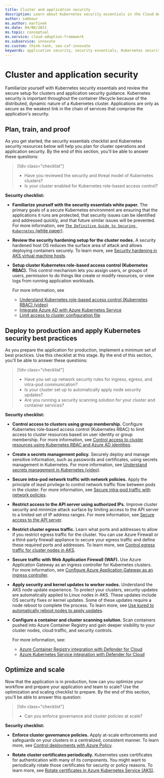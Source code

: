 ```yaml
---
title: Cluster and application security
description: Learn about Kubernetes security essentials in the Cloud Adoption Framework for cluster and application security.
author: sabbour
ms.author: martinek
ms.date: 04/06/2021
ms.topic: conceptual
ms.service: cloud-adoption-framework
ms.subservice: innovate
ms.custom: think-tank, seo-caf-innovate
keywords: application security, security essentials, Kubernetes security
---
```


# Cluster and application security

Familiarize yourself with Kubernetes security essentials and review the secure setup for clusters and application security guidance. Kubernetes security is important throughout the container lifecycle because of the distributed, dynamic nature of a Kubernetes cluster. Applications are only as secure as the weakest link in the chain of services that comprise the application's security.

## Plan, train, and proof

As you get started, the security essentials checklist and Kubernetes security resources below will help you plan for cluster operations and application security. By the end of this section, you'll be able to answer these questions:

> [!div class="checklist"]
>
> - Have you reviewed the security and threat model of Kubernetes clusters?
> - Is your cluster enabled for Kubernetes role-based access control?

**Security checklist:**

- **Familiarize yourself with the security essentials white paper.** The primary goals of a secure Kubernetes environment are ensuring that the applications it runs are protected, that security issues can be identified and addressed quickly, and that future similar issues will be prevented. For more information, see [`The Definitive Guide to Securing Kubernetes` (white paper)](https://cdn2.hubspot.net/hubfs/1665891/Assets/The%20Definitive%20Guide%20to%20Securing%20Kubernetes.pdf).

- **Review the security hardening setup for the cluster nodes.** A security hardened host OS reduces the surface area of attack and allows deploying containers securely. To learn more, see [Security hardening in AKS virtual machine hosts](/azure/aks/security-hardened-vm-host-image).

- **Setup cluster Kubernetes role-based access control (Kubernetes RBAC).** This control mechanism lets you assign users, or groups of users, permission to do things like create or modify resources, or view logs from running application workloads.

  For more information, see
  - [Understand Kubernetes role-based access control (Kubernetes RBAC)  (video)](https://www.youtube.com/watch?list=PLLasX02E8BPCrIhFrc_ZiINhbRkYMKdPT&v=G3R24JSlGjY&index=12) <br>
  - [Integrate Azure AD with Azure Kubernetes Service](/azure/aks/azure-ad-integration-cli) <br>
  - [Limit access to cluster configuration file](/azure/aks/control-kubeconfig-access)

## Deploy to production and apply Kubernetes security best practices

As you prepare the application for production, implement a minimum set of best practices. Use this checklist at this stage. By the end of this section, you'll be able to answer these questions:

> [!div class="checklist"]
>
> - Have you set up network security rules for ingress, egress, and intra-pod communication?
> - Is your cluster set up to automatically apply node security updates?
> - Are you running a security scanning solution for your cluster and container services?

**Security checklist:**

- **Control access to clusters using group membership.** Configure Kubernetes role-based access control (Kubernetes RBAC) to limit access to cluster resources based on user identity or group membership. For more information, see [Control access to cluster resources using Kubernetes RBAC and Azure AD identities](/azure/aks/azure-ad-rbac).

- **Create a secrets management policy.** Securely deploy and manage sensitive information, such as passwords and certificates, using secrets management in Kubernetes. For more information, see [Understand secrets management in Kubernetes (video)](https://www.youtube.com/watch?list=PLLasX02E8BPCrIhFrc_ZiINhbRkYMKdPT&v=KmhM33j5WYk&index=10).

- **Secure intra-pod network traffic with network policies.** Apply the principle of least privilege to control network traffic flow between pods in the cluster. For more information, see [Secure intra-pod traffic with network policies](/azure/aks/use-network-policies).

- **Restrict access to the API server using authorized IPs.** Improve cluster security and minimize attack surface by limiting access to the API server to a limited set of IP address ranges. For more information, see [Secure access to the API server](/azure/aks/api-server-authorized-ip-ranges).

- **Restrict cluster egress traffic.** Learn what ports and addresses to allow if you restrict egress traffic for the cluster. You can use Azure Firewall or a third-party firewall appliance to secure your egress traffic and define these required ports and addresses. To learn more, see [Control egress traffic for cluster nodes in AKS](/azure/aks/limit-egress-traffic).

- **Secure traffic with Web Application Firewall (WAF).** Use Azure Application Gateway as an ingress controller for Kubernetes clusters. For more information, see [Configure Azure Application Gateway as an ingress controller](/azure/application-gateway/ingress-controller-overview).

- **Apply security and kernel updates to worker nodes.** Understand the AKS node update experience. To protect your clusters, security updates are automatically applied to Linux nodes in AKS. These updates include OS security fixes or kernel updates. Some of these updates require a node reboot to complete the process. To learn more, see [Use kured to automatically reboot nodes to apply updates](/azure/aks/node-updates-kured).

- **Configure a container and cluster scanning solution.** Scan containers pushed into Azure Container Registry and gain deeper visibility to your cluster nodes, cloud traffic, and security controls.

  For more information, see:
  - [Azure Container Registry integration with Defender for Cloud](/azure/security-center/defender-for-container-registries-introduction) <br>
  - [Azure Kubernetes Service integration with Defender for Cloud](/azure/security-center/defender-for-kubernetes-introduction)

## Optimize and scale

Now that the application is in production, how can you optimize your workflow and prepare your application and team to scale? Use the optimization and scaling checklist to prepare. By the end of this section, you'll be able to answer this question:

> [!div class="checklist"]
>
> - Can you enforce governance and cluster policies at scale?

**Security checklist:**

- **Enforce cluster governance policies.** Apply at-scale enforcements and safeguards on your clusters in a centralized, consistent manner. To learn more, see [Control deployments with Azure Policy](/azure/governance/policy/concepts/policy-for-kubernetes).

- **Rotate cluster certificates periodically.** Kubernetes uses certificates for authentication with many of its components. You might want to periodically rotate those certificates for security or policy reasons. To learn more, see [Rotate certificates in Azure Kubernetes Service (AKS)](/azure/aks/certificate-rotation).
